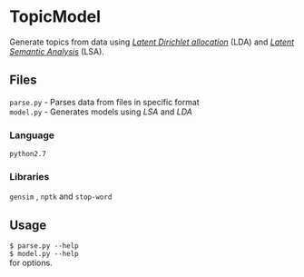 # TopicModel
Generate topics from data using *[Latent Dirichlet allocation](https://en.wikipedia.org/wiki/Latent_Dirichlet_allocation)* (LDA) and *[Latent Semantic Analysis](https://en.wikipedia.org/wiki/Latent\_semantic\_analysis)* (LSA).

## Files
`parse.py` - Parses data from files in specific format  
`model.py` - Generates models using *LSA* and *LDA*

### Language
`python2.7`
### Libraries
`gensim` , `nptk` and `stop-word`

## Usage
`$ parse.py --help`  
`$ model.py --help`  
for options.
